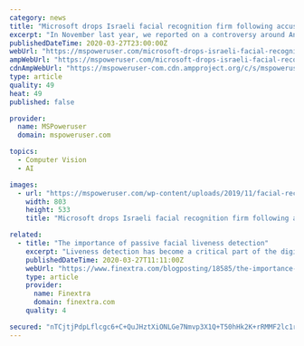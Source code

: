 ```yaml
---
category: news
title: "Microsoft drops Israeli facial recognition firm following accusations of mass surveillance"
excerpt: "In November last year, we reported on a controversy around AnyVision, an Israeli facial recognition company with ties to the government which was accused of peddling a mass surveillance solution that tracks Palestinians working in Israel around the West Bank. Microsoft, who has always advocated for the ethical use of AI technology, had taken a ..."
publishedDateTime: 2020-03-27T23:00:00Z
webUrl: "https://mspoweruser.com/microsoft-drops-israeli-facial-recognition-firm-following-accusations-of-mass-surveillance/"
ampWebUrl: "https://mspoweruser.com/microsoft-drops-israeli-facial-recognition-firm-following-accusations-of-mass-surveillance/amp/"
cdnAmpWebUrl: "https://mspoweruser-com.cdn.ampproject.org/c/s/mspoweruser.com/microsoft-drops-israeli-facial-recognition-firm-following-accusations-of-mass-surveillance/amp/"
type: article
quality: 49
heat: 49
published: false

provider:
  name: MSPoweruser
  domain: mspoweruser.com

topics:
  - Computer Vision
  - AI

images:
  - url: "https://mspoweruser.com/wp-content/uploads/2019/11/facial-recognition.jpg"
    width: 803
    height: 533
    title: "Microsoft drops Israeli facial recognition firm following accusations of mass surveillance"

related:
  - title: "The importance of passive facial liveness detection"
    excerpt: "Liveness detection has become a critical part of the digital identity process for face biometric authentication, onboarding and fraud prevention. With today's facial recognition systems, there are two questions that need to be asked. Is this the correct person being identified and is it a real person being presented? Facial recognition cannot ..."
    publishedDateTime: 2020-03-27T11:11:00Z
    webUrl: "https://www.finextra.com/blogposting/18585/the-importance-of-passive-facial-liveness-detection"
    type: article
    provider:
      name: Finextra
      domain: finextra.com
    quality: 4

secured: "nTCjtjPdpLflcgc6+C+QuJHztXiONLGe7Nmvp3X1Q+T50hHk2K+rRMMF2lc1rgvXcdsKqSRCtmzepLllMJWsUOSEFVT5V6DnYtR3HIiLDoc1QmHs9RyIwjyBJ+o3+eoNQD6CN/OJL6cXCEFqgEn9KRFFpCfgsRt6fWaKPEIqrcpr/cUWpf85LwoWjSa0p+8I2uMWmu8iBpqLMv4vkJz5bedUq81j2hMHxOd6uZB410QQF6Wl3A5zIdJWCX9pQYmBCGLJQrFKhkiTT7WkLYrrTvX0wNkZnHxbQTqMOUpiDXRqkNuLNqq3/vQUh1F5CpcGggrjMMpGQbC6ESvKVocdA11l/4KCtqq3MElTL8MWE2WtL/Gr745w47dTetcRCmGTOHUh/h9blqwX4YqOhKnmeSnJL8O+lBjLRPovCR7iQZVmSXGr0YWIdQNfJfQzU7bItbOI/2Qz1pqDXc47hRAeSwWzjQqfLNDVjCSmU5cvj6E=;V4RadULRDfcqNFLoJf7s+w=="
---
```



